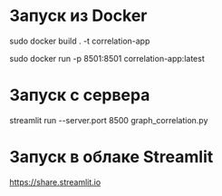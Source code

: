 # Запуск из Docker

sudo docker build . -t correlation-app

sudo docker run -p 8501:8501 correlation-app:latest

# Запуск с сервера

streamlit run --server.port  8500 graph_correlation.py

# Запуск в облаке Streamlit

https://share.streamlit.io
